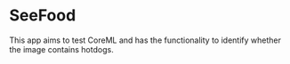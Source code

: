 # SeeFood

This app aims to test CoreML and has the functionality to identify whether the image contains hotdogs.
